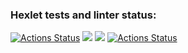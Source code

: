 ### Hexlet tests and linter status:
[![Actions Status](https://github.com/AleksKutsenko/frontend-project-lvl2/workflows/hexlet-check/badge.svg)](https://github.com/AleksKutsenko/frontend-project-lvl2/actions)
<a href="https://codeclimate.com/github/AleksKutsenko/frontend-project-lvl2/maintainability"><img src="https://api.codeclimate.com/v1/badges/d7a3e51c367e051dbc4a/maintainability" /></a>
<a href="https://codeclimate.com/github/AleksKutsenko/frontend-project-lvl2/test_coverage"><img src="https://api.codeclimate.com/v1/badges/d7a3e51c367e051dbc4a/test_coverage" /></a>
[![Actions Status](https://github.com/AleksKutsenko/frontend-project-lvl2/workflows/action_tests/badge.svg)](https://github.com/AleksKutsenko/frontend-project-lvl2/actions)
